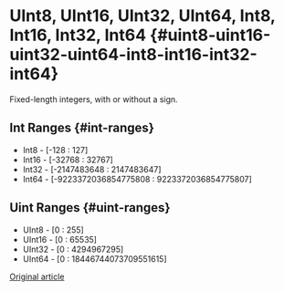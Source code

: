 # UInt8, UInt16, UInt32, UInt64, Int8, Int16, Int32, Int64 {#uint8-uint16-uint32-uint64-int8-int16-int32-int64}

Fixed-length integers, with or without a sign.

## Int Ranges {#int-ranges}

- Int8 - \[-128 : 127\]
- Int16 - \[-32768 : 32767\]
- Int32 - \[-2147483648 : 2147483647\]
- Int64 - \[-9223372036854775808 : 9223372036854775807\]

## Uint Ranges {#uint-ranges}

- UInt8 - \[0 : 255\]
- UInt16 - \[0 : 65535\]
- UInt32 - \[0 : 4294967295\]
- UInt64 - \[0 : 18446744073709551615\]

[Original article](https://clickhouse.tech/docs/es/data_types/int_uint/) <!--hide-->
